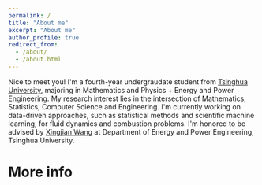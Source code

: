 ```yaml
---
permalink: /
title: "About me"
excerpt: "About me"
author_profile: true
redirect_from: 
  - /about/
  - /about.html
---
```


Nice to meet you! I'm a fourth-year undergraudate student from [Tsinghua University](https://www.tsinghua.edu.cn/en/), majoring in Mathematics and Physics + Energy and Power Engineering. My research interest lies in the intersection of Mathematics, Statistics, Computer Science and Engineering. I'm currently working on data-driven approaches, such as statistical methods and scientific machine learning, for fluid dynamics and combustion problems. I'm honored to be advised by [Xingjian Wang](https://www.depe.tsinghua.edu.cn/depeen/info/1297/1261.htm) at Department of Energy and Power Engineering, Tsinghua University.

More info
======


